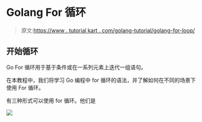# Golang For 循环

> 原文:[https://www . tutorial kart . com/golang-tutorial/golang-for-loop/](https://www.tutorialkart.com/golang-tutorial/golang-for-loop/)

## 开始循环

Go For 循环用于基于条件或在一系列元素上迭代一组语句。

在本教程中，我们将学习 Go 编程中 for 循环的语法，并了解如何在不同的场景下使用 For 循环。

有三种形式可以使用 for 循环。他们是

[![](../Images/925da31b32d6bc3827932f6c8afb11bb.png)](https://www.tutorialkart.com/)